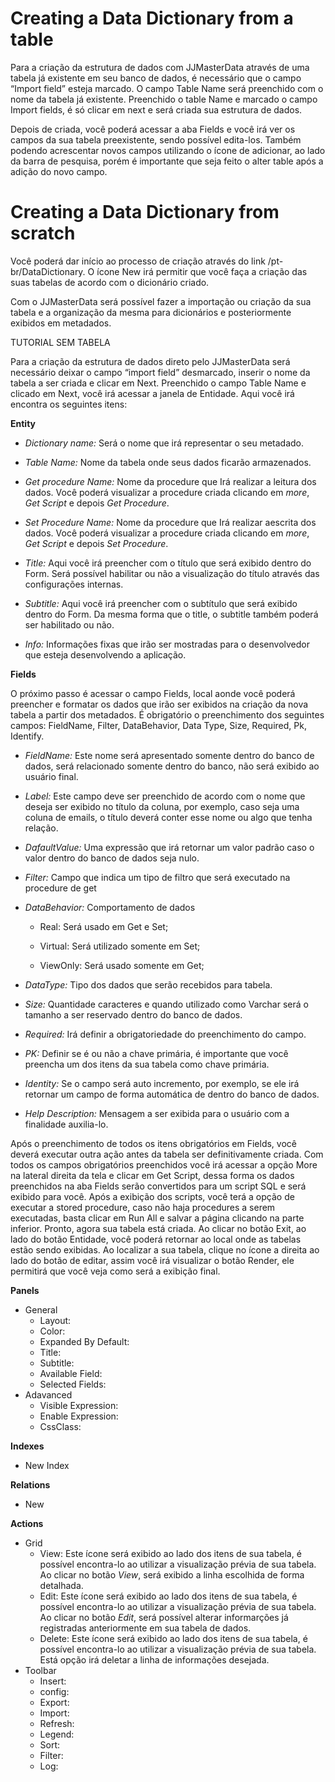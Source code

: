 # Creating a Data Dictionary from a table 

Para a criação da estrutura de dados com JJMasterData através de uma tabela já existente em seu banco de dados, é necessário que o campo “Import field” esteja marcado. O campo Table Name será preenchido com o nome da tabela já existente. Preenchido o table Name e marcado o campo Import fields, é só clicar em next e será criada sua estrutura de dados.

Depois de criada, você poderá acessar a aba Fields e você irá ver os campos da sua tabela preexistente, sendo possível edita-los. Também podendo acrescentar novos campos utilizando o ícone de adicionar, ao lado da barra de pesquisa, porém é importante que seja feito o alter table após a adição do novo campo.

# Creating a Data Dictionary from scratch

Você poderá dar início ao processo de criação através do link /pt-br/DataDictionary. 
O ícone New irá permitir que você faça a criação das suas tabelas de acordo com o dicionário criado.

Com o JJMasterData será possível fazer a importação ou criação da sua tabela e a organização da mesma para dicionários e posteriormente exibidos em metadados.

TUTORIAL SEM TABELA

Para a criação da estrutura de dados direto pelo JJMasterData será necessário deixar o campo “import field” desmarcado, inserir o nome da tabela a ser criada e clicar em Next. Preenchido o campo Table Name e clicado em Next, você irá acessar a janela de Entidade. Aqui você irá encontra os seguintes itens:

**Entity**

- *Dictionary name:*  Será o nome que irá representar o seu metadado.
	
- *Table Name:* Nome da tabela onde seus dados ficarão armazenados.

- *Get procedure Name:*  Nome da procedure que Irá realizar a leitura dos dados. Você poderá visualizar a procedure criada clicando em *more*, *Get Script* e depois *Get Procedure*.

- *Set Procedure Name:* Nome da procedure que Irá realizar aescrita dos dados. Você poderá visualizar a procedure criada clicando em *more*, *Get Script* e depois *Set Procedure*.

- *Title:*  Aqui você irá preencher com o título que será exibido dentro do Form. Será possível habilitar ou não a visualização do título através das configurações internas.

- *Subtitle:* Aqui você irá preencher com o subtítulo que será exibido dentro do Form. Da mesma forma que o title, o subtitle também poderá ser habilitado ou não.

- *Info:* Informações fixas que irão ser mostradas para o desenvolvedor que esteja desenvolvendo a aplicação.

**Fields**

O próximo passo é acessar o campo Fields, local aonde você poderá preencher e formatar os dados que irão ser exibidos na criação da nova tabela a partir dos metadados. É obrigatório o preenchimento dos seguintes campos: FieldName, Filter, DataBehavior, Data Type, Size,  Required, Pk, Identify.

- *FieldName:* Este nome será apresentado somente dentro do banco de dados, será relacionado somente dentro do banco, não será exibido ao usuário final.

- *Label:* Este campo deve ser preenchido de acordo com o nome que deseja ser exibido no título da coluna, por exemplo, caso seja uma coluna de emails, o título deverá conter esse nome ou algo que tenha relação.

- *DafaultValue:* Uma expressão que irá retornar um valor padrão caso o valor dentro do banco de dados seja nulo.

- *Filter:* Campo que indica um tipo de filtro que será executado na procedure de get

- *DataBehavior:* Comportamento de dados

    - Real: Será usado em Get e Set;

    - Virtual: Será utilizado somente em Set;

    - ViewOnly: Será usado somente em Get;

- *DataType:* Tipo dos dados que serão recebidos para tabela.

- *Size:* Quantidade caracteres e quando utilizado como Varchar será o tamanho a ser reservado dentro do banco de dados.

- *Required:* Irá definir a obrigatoriedade do preenchimento do campo.

- *PK:* Definir se é ou não a chave primária, é importante que você preencha um dos itens da sua tabela como chave primária.

- *Identity:*  Se o campo será auto incremento, por exemplo, se ele irá retornar um campo de forma automática de dentro do banco de dados. 

- *Help Description:* Mensagem a ser exibida para o usuário com a finalidade auxilia-lo.

Após o preenchimento de todos os itens obrigatórios em Fields, você deverá executar outra ação antes da tabela ser definitivamente  criada. Com todos os campos obrigatórios preenchidos você irá acessar a opção More na lateral direita da tela e clicar em Get Script, dessa forma os dados preenchidos na aba Fields serão convertidos para um script SQL e será exibido para você. Após a exibição dos scripts, você terá a opção de executar a stored procedure, caso não haja procedures a serem executadas, basta clicar em Run All e salvar a página clicando na parte inferior. Pronto, agora sua tabela está criada. Ao clicar no botão Exit, ao lado do botão Entidade, você poderá retornar ao local onde as tabelas estão sendo exibidas. Ao localizar a sua tabela, clique no ícone a direita ao lado do botão de editar, assim você irá visualizar o botão Render, ele permitirá que você veja como será a exibição final.

**Panels**
- General
    - Layout:
    - Color:
    - Expanded By Default:
    - Title:
    - Subtitle:
    - Available Field:
    - Selected Fields:
- Adavanced
    - Visible Expression:
    - Enable Expression:
    - CssClass:

**Indexes**
- New Index

**Relations**
- New

**Actions**
- Grid
    - View: Este ícone será exibido ao lado dos itens de sua tabela, é possível encontra-lo ao utilizar a visualização prévia de sua tabela. Ao clicar no botão *View*, será exibido a linha escolhida de forma detalhada.
    - Edit: Este ícone será exibido ao lado dos itens de sua tabela, é possível encontra-lo ao utilizar a visualização prévia de sua tabela. Ao clicar no botão *Edit*, será possível alterar informarções já registradas anteriormente em sua tabela de dados.
    - Delete: Este ícone será exibido ao lado dos itens de sua tabela, é possível encontra-lo ao utilizar a visualização prévia de sua tabela. Está opção irá deletar a linha de informações desejada.
- Toolbar
    - Insert:
    - config:
    - Export:
    - Import:
    - Refresh:
    - Legend:
    - Sort:
    - Filter:
    - Log:

